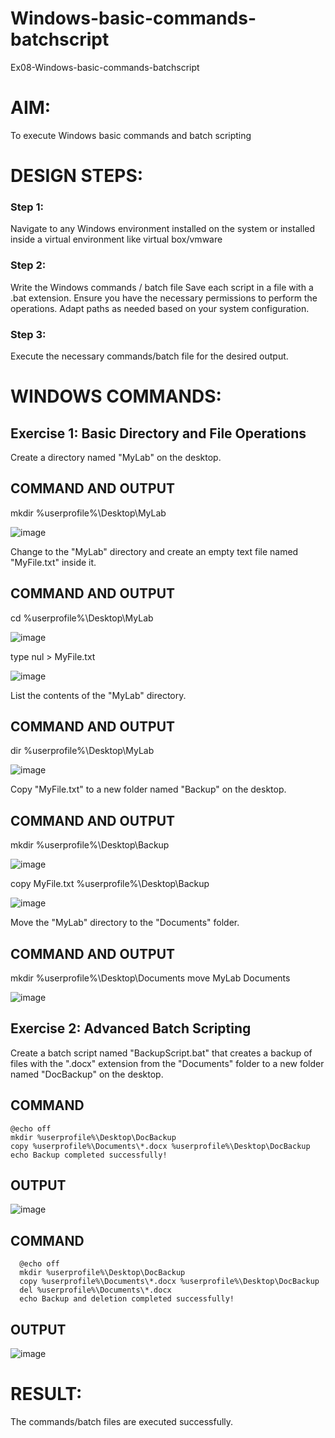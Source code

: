 # Windows-basic-commands-batchscript
Ex08-Windows-basic-commands-batchscript

# AIM:
To execute Windows basic commands and batch scripting

# DESIGN STEPS:

### Step 1:

Navigate to any Windows environment installed on the system or installed inside a virtual environment like virtual box/vmware 

### Step 2:

Write the Windows commands / batch file
Save each script in a file with a .bat extension.
Ensure you have the necessary permissions to perform the operations.
Adapt paths as needed based on your system configuration.
### Step 3:

Execute the necessary commands/batch file for the desired output. 




# WINDOWS COMMANDS:
## Exercise 1: Basic Directory and File Operations
Create a directory named "MyLab" on the desktop.


## COMMAND AND OUTPUT
mkdir %userprofile%\Desktop\MyLab

![image](https://github.com/user-attachments/assets/be3a2a60-e96d-45cf-9418-23fe6b5d95f6)

Change to the "MyLab" directory and create an empty text file named "MyFile.txt" inside it.


## COMMAND AND OUTPUT
cd %userprofile%\Desktop\MyLab

![image](https://github.com/user-attachments/assets/09ecfaee-f963-4b02-854e-b6a175471a10)

type nul > MyFile.txt

![image](https://github.com/user-attachments/assets/40eb4147-181c-452e-a721-ff86df22fe57)

List the contents of the "MyLab" directory.


## COMMAND AND OUTPUT
dir %userprofile%\Desktop\MyLab

![image](https://github.com/user-attachments/assets/ff6d92a2-3a11-45df-9ff3-22035b636ebb)

Copy "MyFile.txt" to a new folder named "Backup" on the desktop.

## COMMAND AND OUTPUT
mkdir %userprofile%\Desktop\Backup

![image](https://github.com/user-attachments/assets/31a95ef7-0377-4e71-8371-479c8496df76)

copy MyFile.txt %userprofile%\Desktop\Backup

![image](https://github.com/user-attachments/assets/71aeda84-71f4-4f3c-9854-32e4d691e579)

Move the "MyLab" directory to the "Documents" folder.


## COMMAND AND OUTPUT
mkdir %userprofile%\Desktop\Documents
move MyLab Documents

![image](https://github.com/user-attachments/assets/d184b230-ca78-42d0-b702-52e521c85d9e)

## Exercise 2: Advanced Batch Scripting
Create a batch script named "BackupScript.bat" that creates a backup of files with the ".docx" extension from the "Documents" folder to a new folder named "DocBackup" on the desktop.
## COMMAND
```
@echo off
mkdir %userprofile%\Desktop\DocBackup
copy %userprofile%\Documents\*.docx %userprofile%\Desktop\DocBackup
echo Backup completed successfully!
```
## OUTPUT

![image](https://github.com/user-attachments/assets/4cf3c508-ffe3-4b54-96a8-c9169988c893)

## COMMAND
```
  @echo off
  mkdir %userprofile%\Desktop\DocBackup
  copy %userprofile%\Documents\*.docx %userprofile%\Desktop\DocBackup
  del %userprofile%\Documents\*.docx
  echo Backup and deletion completed successfully!
```
## OUTPUT

![image](https://github.com/user-attachments/assets/3463040f-f83a-4484-a803-28558f5639de)

# RESULT:
The commands/batch files are executed successfully.

